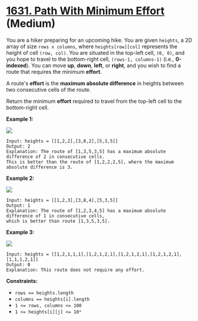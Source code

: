 # [1631. Path With Minimum Effort][link] (Medium)

[link]: https://leetcode.com/problems/path-with-minimum-effort/

You are a hiker preparing for an upcoming hike. You are given `heights`, a 2D array of size `rows x
columns`, where `heights[row][col]` represents the height of cell `(row, col)`. You are situated in
the top-left cell, `(0, 0)`, and you hope to travel to the bottom-right cell, `(rows-1, columns-1)`
(i.e., **0-indexed**). You can move **up**, **down**, **left**, or **right**, and you wish to find a
route that requires the minimum **effort**.

A route's **effort** is the **maximum absolute difference** in heights between two consecutive cells
of the route.

Return the minimum **effort** required to travel from the top-left cell to the bottom-right cell.

**Example 1:**

![](https://assets.leetcode.com/uploads/2020/10/04/ex1.png)

```
Input: heights = [[1,2,2],[3,8,2],[5,3,5]]
Output: 2
Explanation: The route of [1,3,5,3,5] has a maximum absolute difference of 2 in consecutive cells.
This is better than the route of [1,2,2,2,5], where the maximum absolute difference is 3.
```

**Example 2:**

![](https://assets.leetcode.com/uploads/2020/10/04/ex2.png)

```
Input: heights = [[1,2,3],[3,8,4],[5,3,5]]
Output: 1
Explanation: The route of [1,2,3,4,5] has a maximum absolute difference of 1 in consecutive cells,
which is better than route [1,3,5,3,5].
```

**Example 3:**

![](https://assets.leetcode.com/uploads/2020/10/04/ex3.png)

```
Input: heights = [[1,2,1,1,1],[1,2,1,2,1],[1,2,1,2,1],[1,2,1,2,1],[1,1,1,2,1]]
Output: 0
Explanation: This route does not require any effort.
```

**Constraints:**

- `rows == heights.length`
- `columns == heights[i].length`
- `1 <= rows, columns <= 100`
- `1 <= heights[i][j] <= 10⁶`
